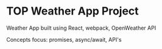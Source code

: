 # TOP Weather App Project

Weather App built using React, webpack, OpenWeather API 

Concepts focus: promises, async/await, API's